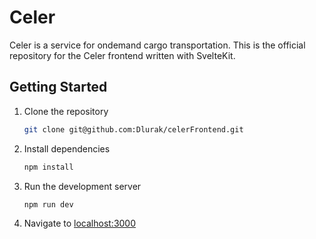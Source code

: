 # Celer 

Celer is a service for ondemand cargo transportation.
This is the official repository for the Celer frontend written with SvelteKit.

## Getting Started

1. Clone the repository
    ```bash
    git clone git@github.com:Dlurak/celerFrontend.git
    ```
2. Install dependencies
    ```bash
    npm install
    ```
3. Run the development server
    ```bash
    npm run dev
    ```
4. Navigate to [localhost:3000](http://localhost:3000)
